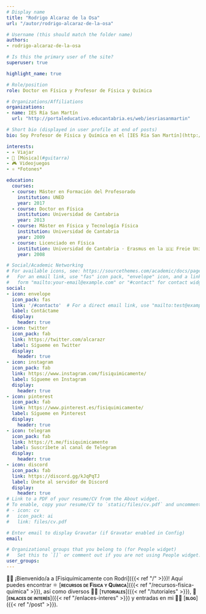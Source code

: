 ```yaml
---
# Display name
title: "Rodrigo Alcaraz de la Osa"
url: "/autor/rodrigo-alcaraz-de-la-osa"

# Username (this should match the folder name)
authors:
- rodrigo-alcaraz-de-la-osa

# Is this the primary user of the site?
superuser: true

highlight_name: true

# Role/position
role: Doctor en Física y Profesor de Física y Química

# Organizations/Affiliations
organizations:
- name: IES Ría San Martín
  url: "http://portaleducativo.educantabria.es/web/iesriasanmartin"

# Short bio (displayed in user profile at end of posts)
bio: Soy Profesor de Física y Química en el [IES Ría San Martín](http://portaleducativo.educantabria.es/web/iesriasanmartin) de Cantabria (España).

interests:
- ✈️ Viajar
- 🎸 [Música](#guitarra)
- 🎮 Videojuegos
- ⚛️ *Fotones*

education:
  courses:
  - course: Máster en Formación del Profesorado
    institution: UNED
    year: 2017
  - course: Doctor en Física
    institution: Universidad de Cantabria
    year: 2013
  - course: Máster en Física y Tecnología Física
    institution: Universidad de Cantabria
    year: 2009
  - course: Licenciado en Física
    institution: Universidad de Cantabria · Erasmus en la 🇩🇪 Freie Universität Berlin
    year: 2008

# Social/Academic Networking
# For available icons, see: https://sourcethemes.com/academic/docs/page-builder/#icons
#   For an email link, use "fas" icon pack, "envelope" icon, and a link in the
#   form "mailto:your-email@example.com" or "#contact" for contact widget.
social:
- icon: envelope
  icon_pack: fas
  link: '/#contacto'  # For a direct email link, use "mailto:test@example.org".
  label: Contáctame
  display:
    header: true
- icon: twitter
  icon_pack: fab
  link: https://twitter.com/alcarazr
  label: Sígueme en Twitter
  display:
    header: true
- icon: instagram
  icon_pack: fab
  link: https://www.instagram.com/fisiquimicamente/
  label: Sígueme en Instagram
  display:
    header: true
- icon: pinterest
  icon_pack: fab
  link: https://www.pinterest.es/fisiquimicamente/
  label: Sígueme en Pinterest
  display:
    header: true
- icon: telegram
  icon_pack: fab
  link: https://t.me/fisiquimicamente
  label: Suscríbete al canal de Telegram
  display:
    header: true
- icon: discord
  icon_pack: fab
  link: https://discord.gg/kJqPqTJ
  label: Únete al servidor de Discord
  display:
    header: true
# Link to a PDF of your resume/CV from the About widget.
# To enable, copy your resume/CV to `static/files/cv.pdf` and uncomment the lines below.
# - icon: cv
#   icon_pack: ai
#   link: files/cv.pdf

# Enter email to display Gravatar (if Gravatar enabled in Config)
email:

# Organizational groups that you belong to (for People widget)
#   Set this to `[]` or comment out if you are not using People widget.
user_groups:
---
```


👋🏼 ¡Bienvenido/a a [Fisiquímicamente con Rodri]({{< ref "/" >}})! Aquí puedes encontrar ⚛️ [<span style="font-variant:small-caps;">**recursos de Física y Química**</span>]({{< ref "/recursos-fisica-quimica" >}}), así como diversos 👐🏼 [<span style="font-variant:small-caps;">**tutoriales**</span>]({{< ref "/tutoriales" >}}), 🔗 [<span style="font-variant:small-caps;">**enlaces de interés**</span>]({{< ref "/enlaces-interes" >}}) y entradas en mi ✍🏼 [<span style="font-variant:small-caps;">**blog**</span>]({{< ref "/post" >}}).
